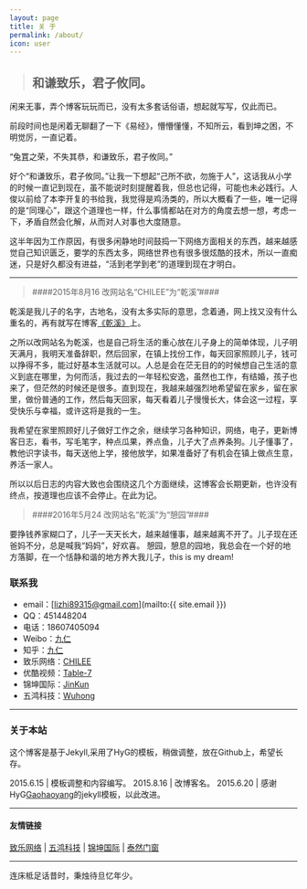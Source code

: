```yaml
---
layout: page
title: 关 于
permalink: /about/
icon: user
---
```


> ## 和谦致乐，君子攸同。 ##

闲来无事，弄个博客玩玩而已，没有太多套话俗语，想起就写写，仅此而已。

前段时间也是闲着无聊翻了一下《易经》，懵懵懂懂，不知所云，看到坤之困，不明觉厉，一直记着。

“兔罝之荣，不失其恭，和谦致乐，君子攸同。” 

好个“和谦致乐，君子攸同。”让我一下想起“己所不欲，勿施于人”，这话我从小学的时候一直记到现在，虽不能说时刻提醒着我，但总也记得，可能也未必践行。人俊以前给了本李开复的书给我，我觉得是鸡汤类的，所以大概看了一些，唯一记得的是“同理心”，跟这个道理也一样，什么事情都站在对方的角度去想一想，考虑一下，矛盾自然会化解，从而对人对事也大度随意。

这半年因为工作原因，有很多闲静地时间鼓捣一下网络方面相关的东西，越来越感觉自己知识匮乏，要学的东西太多，网络世界也有很多很炫酷的技术，所以一直痴迷，只是好久都没有进益，“活到老学到老”的道理到现在才明白。
   

---

>####2015年8月16 改网站名“CHILEE”为“乾溪”####

乾溪是我儿子的名字，古地名，没有太多实际的意思，念着通，网上找又没有什么重名的，再有就写在博客[《乾溪》](http://chilee.xyz/2015/07/28/name/)上。

之所以改网站名为乾溪，也是自己将生活的重心放在儿子身上的简单体现，儿子明天满月，我明天准备辞职，然后回家，在镇上找份工作，每天回家照顾儿子，钱可以挣得不多，能过好基本生活就可以。人总是会在茫无目的的时候想自己生活的意义到底在哪里，为何而活，我过去的一年轻松安逸，虽然也工作，有结婚，孩子也来了，但茫然的时候还是很多。直到现在，我越来越强烈地希望留在家乡，留在家里，做份普通的工作，然后每天回家，每天看着儿子慢慢长大，体会这一过程，享受快乐与幸福，或许这将是我的一生。

我希望在家里照顾好儿子做好工作之余，继续学习各种知识，网络，电子，更新博客日志，看书，写毛笔字，种点瓜果，养点鱼，儿子大了点养条狗。儿子懂事了，教他识字读书，每天送他上学，接他放学，如果准备好了有机会在镇上做点生意，养活一家人。

所以以后日志的内容大致也会围绕这几个方面继续，这博客会长期更新，也许没有终点，按道理也应该不会停止。在此为记。

>####2016年5月24 改网站名“乾溪”为“憩园”####

要挣钱养家糊口了，儿子一天天长大，越来越懂事，越来越离不开了。儿子现在还爸妈不分，总是喊我“妈妈”，好欢喜。
憩园，憩息的园地，我总会在一个好的地方落脚，在一个恬静和谐的地方养大我儿子，this is my dream!




### 联系我

* email：[lizhi89315@gmail.com](mailto:{{ site.email }})
* QQ：451448204
* 电话：18607405094
* Weibo：[九仁](http://weibo.com/jiuren1989)
* 知乎：[九仁](http://www.zhihu.com/people/chilee)
* 致乐网络：[CHILEE](http://www.chilee.xyz/)
* 优酷视频：[Table-7	](http://i.youku.com/leechi)
* 锦坤国际：[JinKun](http://www.jinkun.org/) 
* 五鸿科技：[Wuhong](http://www.hnwuhong.com/)

---

### 关于本站   

这个博客是基于Jekyll,采用了HyG的模板，稍做调整，放在Github上，希望长存。

2015.6.15 | 模板调整和内容编写。
2015.8.16 | 改博客名。
2015.6.20 | 感谢HyG[Gaohaoyang](https://github.com/Gaohaoyang)的jekyll模板，以此改进。


---

#### 友情链接

[致乐网络](http://www.chilee.xyz/) \| [五鸿科技](http://www.hnwuhong.com) \| [锦坤国际](http://www.jinkun.org/) \| [泰然门窗](http://www.tairanmc.com//) 
 
---
 连床柢足话昔时，秉烛待旦忆年少。